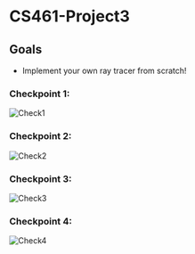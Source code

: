 # CS461-Project3

## Goals
- Implement your own ray tracer from scratch!

### Checkpoint 1:
![Check1](https://user-images.githubusercontent.com/86205404/147888750-09a975e2-1bdf-43db-9971-54ec8f66aefb.JPG)

### Checkpoint 2:
![Check2](https://user-images.githubusercontent.com/86205404/147888777-1acf7764-f868-4662-8988-a12decd86b1c.JPG)

### Checkpoint 3:
![Check3](https://user-images.githubusercontent.com/86205404/147888791-26bac7c6-7624-452b-a5c3-488e0083df89.JPG)

### Checkpoint 4:
![Check4](https://user-images.githubusercontent.com/86205404/147888800-935e3a57-5c0c-474e-adb1-c253647c4cd0.JPG)
